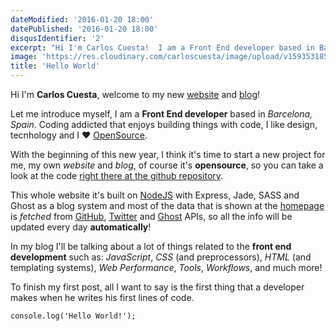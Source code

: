 ```yaml
---
dateModified: '2016-01-20 18:00'
datePublished: '2016-01-20 18:00'
disqusIdentifier: '2'
excerpt: "Hi I'm Carlos Cuesta!  I am a Front End developer based in Barcelona, Spain. Coding addicted that enjoys building things with code and I ♥ OpenSource."
image: 'https://res.cloudinary.com/carloscuesta/image/upload/v1593531857/blog-featured-images/Hello_World.png'
title: 'Hello World'
---
```


Hi I'm **Carlos Cuesta**, welcome to my new [website](http://carloscuesta.me) and [blog](http://carloscuesta.me/blog)!

Let me introduce myself, I am a **Front End developer** based in _Barcelona, Spain_. Coding addicted that enjoys building things with code, I like design, tecnhology and I ♥ [OpenSource](http://github.com/carloscuesta).

With the beginning of this new year, I think it's time to start a new project for me, my own _website_ and _blog_, of course it's **opensource**, so you can take a look at the code [right there at the github repository](https://github.com/carloscuesta/carloscuesta.me).

This whole website it's built on [NodeJS](http://nodejs.org) with Express, Jade, SASS and Ghost as a blog system and most of the data that is shown at the [homepage](http://carloscuesta.me) is _fetched_ from [GitHub](https://api.github.com), [Twitter](https://dev.twitter.com/rest/public) and [Ghost](https://api.ghost.org) APIs, so all the info will be updated every day **automatically**!

In my blog I'll be talking about a lot of things related to the **front end development** such as: _JavaScript_, _CSS_ (and preprocessors), _HTML_ (and templating systems), _Web Performance_, _Tools_, _Workflows_, and much more!

To finish my first post, all I want to say is the first thing that a developer makes when he writes his first lines of code.

```language-javascript
console.log('Hello World!');
```
